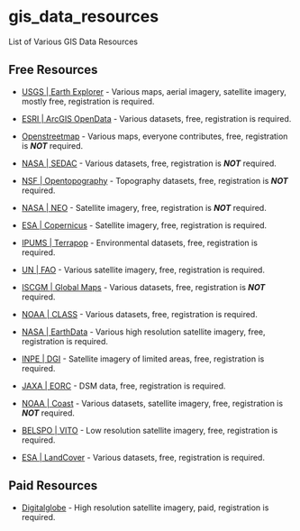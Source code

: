 # gis_data_resources
List of Various GIS Data Resources
## Free Resources
- [USGS | Earth Explorer](https://earthexplorer.usgs.gov) - Various maps, aerial imagery, satellite imagery, mostly free, registration is required.
- [ESRI | ArcGIS OpenData](https://hub.arcgis.com/pages/open-data) - Various datasets, free, registration is required.
- [Openstreetmap](https://www.openstreetmap.org) - Various maps, everyone contributes, free, registration is ***NOT*** required.
- [NASA | SEDAC](http://sedac.ciesin.columbia.edu/) - Various datasets, free, registration is ***NOT*** required.
- [NSF | Opentopography](https://opentopography.org/) - Topography datasets, free, registration is ***NOT*** required.
- [NASA | NEO](https://neo.sci.gsfc.nasa.gov/) - Satellite imagery, free, registration is ***NOT*** required.
- [ESA | Copernicus](https://scihub.copernicus.eu/) - Satellite imagery, free, registration is required.
- [IPUMS | Terrapop](https://www.terrapop.org/) - Environmental datasets, free, registration is required.
- [UN | FAO](http://www.fao.org/) - Various satellite imagery, free, registration is required.
- [ISCGM | Global Maps](https://globalmaps.github.io/) - Various datasets, free, registration is ***NOT*** required.
- [NOAA | CLASS](https://www.avl.class.noaa.gov/) - Various datasets, free, registration is required.
- [NASA | EarthData](https://search.earthdata.nasa.gov/) - Various high resolution satellite imagery, free, registration is required.
- [INPE | DGI](http://www.dgi.inpe.br/CDSR/) - Satellite imagery of limited areas, free, registration is required.
- [JAXA | EORC](https://www.eorc.jaxa.jp/ALOS/en/index.htm) - DSM data, free, registration is required.
- [NOAA | Coast](https://coast.noaa.gov/) - Various datasets, satellite imagery, free, registration is ***NOT*** required.

- [BELSPO | VITO](https://www.vito-eodata.be/) - Low resolution satellite imagery, free, registration is required.
- [ESA | LandCover](https://www.esa-landcover-cci.org/) - Various datasets, free, registration is required.

## Paid Resources
- [Digitalglobe](https://www.digitalglobe.com/) - High resolution satellite imagery, paid, registration is required.


